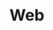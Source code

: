 ---
title: Web
layout: tag
author_profile: false
taxonomy: Web
permalink: /detections/web/
sidebar:
  nav: "detections"
---